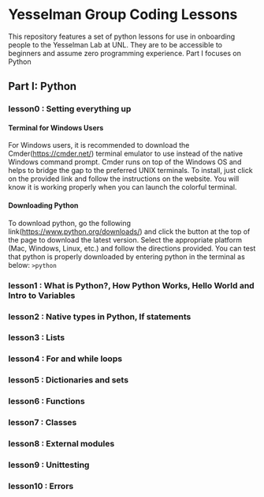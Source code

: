 # Yesselman Group Coding Lessons
This repository features a set of python lessons for use in onboarding people to the Yesselman Lab at UNL. They are to be accessible to beginners and assume zero programming experience. Part I focuses on Python
## Part I: Python
### lesson0 : Setting everything up
#### Terminal for Windows Users
For Windows users, it is recommended to download the Cmder(https://cmder.net/) terminal emulator to use instead of the native Windows command prompt. Cmder runs on top of the Windows OS and helps to bridge the gap to the preferred UNIX terminals. To install, just click on the provided link and follow the instructions on the website. You will know it is working properly when you can launch the colorful terminal.
#### Downloading Python
To download python, go the following link(https://www.python.org/downloads/) and click the button at the top of the page to download the latest version. Select the appropriate platform (Mac, Windows, Linux, etc.) and follow the directions provided. You can test that python is properly downloaded by entering python in the terminal as below:
`>python`
### lesson1 : What is Python?, How Python Works, Hello World and Intro to Variables
### lesson2 : Native types in Python, If statements
### lesson3 : Lists
### lesson4 : For and while loops
### lesson5 : Dictionaries and sets
### lesson6 : Functions
### lesson7 : Classes
### lesson8 : External modules
### lesson9 : Unittesting
### lesson10 : Errors
### 
